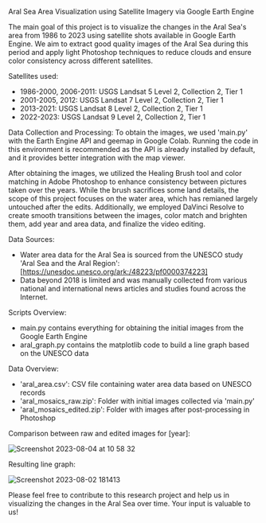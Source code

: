 Aral Sea Area Visualization using Satellite Imagery via Google Earth Engine

The main goal of this project is to visualize the changes in the Aral Sea's area from 1986 to 2023 using satellite shots available in Google Earth Engine. We aim to extract good quality images of the Aral Sea during this period and apply light Photoshop techniques to reduce clouds and ensure color consistency across different satellites.

Satellites used:
- 1986-2000, 2006-2011: USGS Landsat 5 Level 2, Collection 2, Tier 1
- 2001-2005, 2012: USGS Landsat 7 Level 2, Collection 2, Tier 1
- 2013-2021: USGS Landsat 8 Level 2, Collection 2, Tier 1
- 2022-2023: USGS Landsat 9 Level 2, Collection 2, Tier 1

Data Collection and Processing:
To obtain the images, we used 'main.py' with the Earth Engine API and geemap in Google Colab. Running the code in this environment is recommended as the API is already installed by default, and it provides better integration with the map viewer.

After obtaining the images, we utilized the Healing Brush tool and color matching in Adobe Photoshop to enhance consistency between pictures taken over the years. While the brush sacrifices some land details, the scope of this project focuses on the water area, which has remianed largely untouched after the edits. Additionally, we employed DaVinci Resolve to create smooth transitions between the images, color match and brighten them, add year and area data, and finalize the video editing.

Data Sources:
- Water area data for the Aral Sea is sourced from the UNESCO study 'Aral Sea and the Aral Region': [https://unesdoc.unesco.org/ark:/48223/pf0000374223]
- Data beyond 2018 is limited and was manually collected from various national and international news articles and studies found across the Internet.

Scripts Overview:
- main.py contains everything for obtaining the initial images from the Google Earth Engine
- aral_graph.py contains the matplotlib code to build a line graph based on the UNESCO data

Data Overview:
- 'aral_area.csv': CSV file containing water area data based on UNESCO records
- 'aral_mosaics_raw.zip': Folder with initial images collected via 'main.py'
- 'aral_mosaics_edited.zip': Folder with images after post-processing in Photoshop

Comparison between raw and edited images for [year]:

![Screenshot 2023-08-04 at 10 58 32](https://github.com/open-data-kazakhstan/aral-sea-area-visualization/assets/109875855/821115c2-4fc1-43fb-ad3e-98b1852d54ea)

Resulting line graph:

![Screenshot 2023-08-02 181413](https://github.com/open-data-kazakhstan/aral-sea-area-visualization/assets/109875855/62129937-bcf6-4eb8-a456-e0ff87d445a8)

Please feel free to contribute to this research project and help us in visualizing the changes in the Aral Sea over time. Your input is valuable to us!
